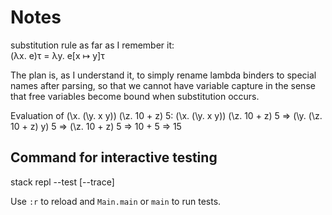 # Notes

substitution rule as far as I remember it:  
(λx. e)τ = λy. e[x ↦ y]τ

The plan is, as I understand it, to simply rename lambda binders to special
names after parsing, so that we cannot have variable capture in the sense
that free variables become bound when substitution occurs.

Evaluation of (\x. (\y. x y)) (\z. 10 + z) 5:
    (\x. (\y. x y)) (\z. 10 + z) 5 =>
    (\y. (\z. 10 + z) y) 5 =>
    (\z. 10 + z) 5 =>
    10 + 5 => 
    15
    
    
## Command for interactive testing
stack repl --test [--trace]

Use `:r` to reload and `Main.main` or `main` to run tests.